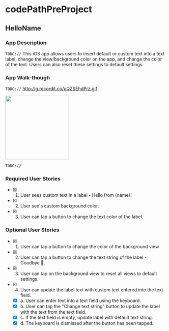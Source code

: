 # codePathPreProject

## HelloName

### App Description
`TODO://` This iOS app allows users to insert default or custom text into a text label, change the view/background color on the app, and change the color of the text. Users can also reset these settings to default settings.

### App Walk-though
`TODO://` http://g.recordit.co/uQZSEhdPrz.gif

<img src="http://g.recordit.co/uQZSEhdPrz.gif" width=200><br>

`TODO://`

### Required User Stories
- [x] 1. User sees custom text in a label - Hello from {name}!
- [x] 2. User see's custom background color.
- [x] 3. User can tap a button to change the text color of the label.

### Optional User Stories
- [x] 1. User can tap a button to change the color of the background view.
- [x] 2. User can tap a button to change the text string of the label - Goodbye 👋.
- [x] 3. User can tap on the background view to reset all views to default settings.
- [x] 4. User can update the label text with custom text entered into the text field.
   - [x] a. User can enter text into a text field using the keyboard.
   - [x] b. User can tap the "Change text string" button to update the label with the text from the text field.
   - [x] c. If the text field is empty, update label with default text string.
   - [x] d. The keyboard is dismissed after the button has been tapped.
